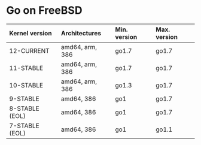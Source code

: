# Go on FreeBSD

| **Kernel version** | **Architectures** | **Min. version** | **Max. version** |
|:-------------------|:------------------|:-----------------|:-----------------|
| 12-CURRENT         | amd64, arm, 386   | go1.7            | go1.7            |
| 11-STABLE          | amd64, arm, 386   | go1.7            | go1.7            |
| 10-STABLE          | amd64, arm, 386   | go1.3            | go1.7            |
| 9-STABLE           | amd64, 386        | go1              | go1.7            |
| 8-STABLE (EOL)     | amd64, 386        | go1              | go1.7            |
| 7-STABLE (EOL)     | amd64, 386        | go1              | go1.1            |